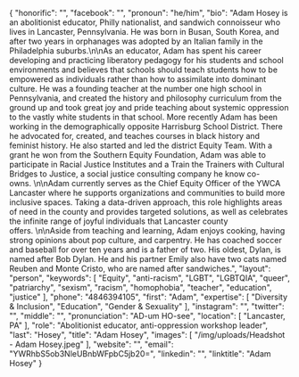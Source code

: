 {
  "honorific": "",
  "facebook": "",
  "pronoun": "he/him",
  "bio": "Adam Hosey is an abolitionist educator, Philly nationalist, and sandwich connoisseur who lives in Lancaster, Pennsylvania. He was born in Busan, South Korea, and after two years in orphanages was adopted by an Italian family in the Philadelphia suburbs.\n\nAs an educator, Adam has spent his career developing and practicing liberatory pedagogy for his students and school environments and believes that schools should teach students how to be empowered as individuals rather than how to assimilate into dominant culture. He was a founding teacher at the number one high school in Pennsylvania, and created the history and philosophy curriculum from the ground up and took great joy and pride teaching about systemic oppression to the vastly white students in that school. More recently Adam has been working in the demographically opposite Harrisburg School District. There he advocated for, created, and teaches courses in black history and feminist history. He also started and led the district Equity Team. With a grant he won from the Southern Equity Foundation, Adam was able to participate in Racial Justice Institutes and a Train the Trainers with Cultural Bridges to Justice, a social justice consulting company he know co-owns. \n\nAdam currently serves as the Chief Equity Officer of the YWCA Lancaster where he supports organizations and communities to build more inclusive spaces. Taking a data-driven approach, this role highlights areas of need in the county and provides targeted solutions, as well as celebrates the infinite range of joyful individuals that Lancaster county offers. \n\nAside from teaching and learning, Adam enjoys cooking, having strong opinions about pop culture, and carpentry. He has coached soccer and baseball for over ten years and is a father of two. His oldest, Dylan, is named after Bob Dylan. He and his partner Emily also have two cats named Reuben and Monte Cristo, who are named after sandwiches.",
  "layout": "person",
  "keywords": [
    "Equity",
    "anti-racism",
    "LGBT",
    "LGBTQIA",
    "queer",
    "patriarchy",
    "sexism",
    "racism",
    "homophobia",
    "teacher",
    "education",
    "justice"
  ],
  "phone": "4846394105",
  "first": "Adam",
  "expertise": [
    "Diversity & Inclusion",
    "Education",
    "Gender & Sexuality"
  ],
  "instagram": "",
  "twitter": "",
  "middle": "",
  "pronunciation": "AD-um HO-see",
  "location": [
    "Lancaster, PA"
  ],
  "role": "Abolitionist educator, anti-oppression workshop leader",
  "last": "Hosey",
  "title": "Adam Hosey",
  "images": [
    "/img/uploads/Headshot - Adam Hosey.jpeg"
  ],
  "website": "",
  "email": "YWRhbS5ob3NleUBnbWFpbC5jb20=",
  "linkedin": "",
  "linktitle": "Adam Hosey"
}